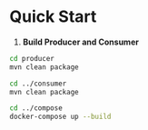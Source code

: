 # Quick Start

1. **Build Producer and Consumer**

```bash
cd producer
mvn clean package

cd ../consumer
mvn clean package

cd ../compose
docker-compose up --build
```